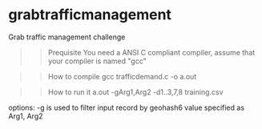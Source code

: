# grabtrafficmanagement
Grab traffic management challenge

>> Prequisite
You need a ANSI C compliant compiler, assume that your compiler is named "gcc"

>> How to compile
gcc trafficdemand.c -o a.out

>> How to run it
a.out -gArg1,Arg2 -d1..3,7,8 training.csv

options:
-g is used to filter input record by geohash6 value specified as Arg1, Arg2
